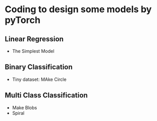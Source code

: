 # Coding to design some models by pyTorch

## Linear Regression
* The Simplest Model

## Binary Classification
* Tiny dataset: MAke Circle
  
## Multi Class Classification
* Make Blobs
* Spiral
